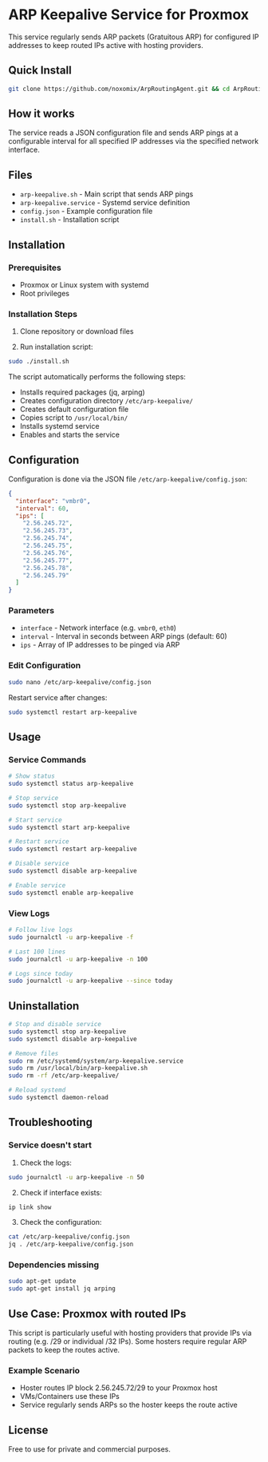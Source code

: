 # ARP Keepalive Service for Proxmox

This service regularly sends ARP packets (Gratuitous ARP) for configured IP addresses to keep routed IPs active with hosting providers.

## Quick Install

```bash
git clone https://github.com/noxomix/ArpRoutingAgent.git && cd ArpRoutingAgent && sudo ./install.sh && cd ..
```

## How it works

The service reads a JSON configuration file and sends ARP pings at a configurable interval for all specified IP addresses via the specified network interface.

## Files

- `arp-keepalive.sh` - Main script that sends ARP pings
- `arp-keepalive.service` - Systemd service definition
- `config.json` - Example configuration file
- `install.sh` - Installation script

## Installation

### Prerequisites

- Proxmox or Linux system with systemd
- Root privileges

### Installation Steps

1. Clone repository or download files

2. Run installation script:
```bash
sudo ./install.sh
```

The script automatically performs the following steps:
- Installs required packages (jq, arping)
- Creates configuration directory `/etc/arp-keepalive/`
- Creates default configuration file
- Copies script to `/usr/local/bin/`
- Installs systemd service
- Enables and starts the service

## Configuration

Configuration is done via the JSON file `/etc/arp-keepalive/config.json`:

```json
{
  "interface": "vmbr0",
  "interval": 60,
  "ips": [
    "2.56.245.72",
    "2.56.245.73",
    "2.56.245.74",
    "2.56.245.75",
    "2.56.245.76",
    "2.56.245.77",
    "2.56.245.78",
    "2.56.245.79"
  ]
}
```

### Parameters

- `interface` - Network interface (e.g. `vmbr0`, `eth0`)
- `interval` - Interval in seconds between ARP pings (default: 60)
- `ips` - Array of IP addresses to be pinged via ARP

### Edit Configuration

```bash
sudo nano /etc/arp-keepalive/config.json
```

Restart service after changes:
```bash
sudo systemctl restart arp-keepalive
```

## Usage

### Service Commands

```bash
# Show status
sudo systemctl status arp-keepalive

# Stop service
sudo systemctl stop arp-keepalive

# Start service
sudo systemctl start arp-keepalive

# Restart service
sudo systemctl restart arp-keepalive

# Disable service
sudo systemctl disable arp-keepalive

# Enable service
sudo systemctl enable arp-keepalive
```

### View Logs

```bash
# Follow live logs
sudo journalctl -u arp-keepalive -f

# Last 100 lines
sudo journalctl -u arp-keepalive -n 100

# Logs since today
sudo journalctl -u arp-keepalive --since today
```

## Uninstallation

```bash
# Stop and disable service
sudo systemctl stop arp-keepalive
sudo systemctl disable arp-keepalive

# Remove files
sudo rm /etc/systemd/system/arp-keepalive.service
sudo rm /usr/local/bin/arp-keepalive.sh
sudo rm -rf /etc/arp-keepalive/

# Reload systemd
sudo systemctl daemon-reload
```

## Troubleshooting

### Service doesn't start

1. Check the logs:
```bash
sudo journalctl -u arp-keepalive -n 50
```

2. Check if interface exists:
```bash
ip link show
```

3. Check the configuration:
```bash
cat /etc/arp-keepalive/config.json
jq . /etc/arp-keepalive/config.json
```

### Dependencies missing

```bash
sudo apt-get update
sudo apt-get install jq arping
```

## Use Case: Proxmox with routed IPs

This script is particularly useful with hosting providers that provide IPs via routing (e.g. /29 or individual /32 IPs). Some hosters require regular ARP packets to keep the routes active.

### Example Scenario

- Hoster routes IP block 2.56.245.72/29 to your Proxmox host
- VMs/Containers use these IPs
- Service regularly sends ARPs so the hoster keeps the route active

## License

Free to use for private and commercial purposes.
